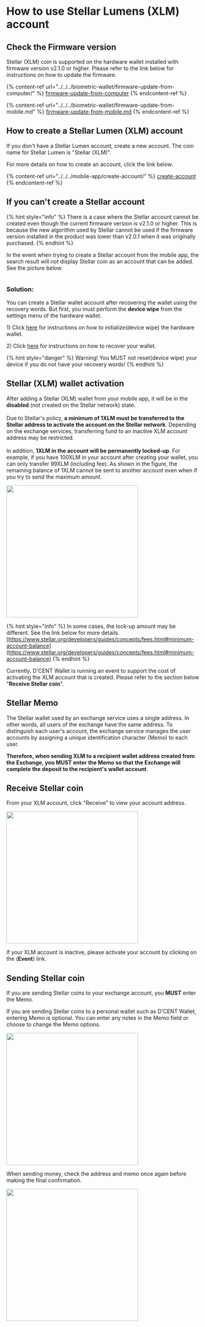 # How to use Stellar Lumens (XLM) account

## Check the Firmware version

Stellar (XLM) coin is supported on the hardware wallet installed with firmware version v2.1.0 or higher. Please refer to the link below for instructions on how to update the firmware.

{% content-ref url="../../../biometric-wallet/firmware-update-from-computer/" %}
[firmware-update-from-computer](../../../biometric-wallet/firmware-update-from-computer/)
{% endcontent-ref %}

{% content-ref url="../../../biometric-wallet/firmware-update-from-mobile.md" %}
[firmware-update-from-mobile.md](../../../biometric-wallet/firmware-update-from-mobile.md)
{% endcontent-ref %}

## How to create a Stellar Lumen (XLM) account

If you don't have a Stellar Lumen account, create a new account. The coin name for Stellar Lumen is "Stellar (XLM)".

For more details on how to create an account, click the link below.

{% content-ref url="../../../mobile-app/create-account/" %}
[create-account](../../../mobile-app/create-account/)
{% endcontent-ref %}

## If you can't create a Stellar account

{% hint style="info" %}
There is a case where the Stellar account cannot be created even though the current firmware version is v2.1.0 or higher. This is because the new algorithm used by Stellar cannot be used if the firmware version installed in the product was lower than v2.0.1 when it was originally purchased.
{% endhint %}

In the event when trying to create a Stellar account from the mobile app, the search result will not display Stellar coin as an account that can be added. See the picture below.

<div align="left">

<img src="../../../.gitbook/assets/스텔라-eng01.png" alt="">

</div>

### Solution:

You can create a Stellar wallet account after recovering the wallet using the recovery words. But first, you must perform the **device wipe** from the settings menu of the hardware wallet.&#x20;

1\) Click [here](https://userguide.dcentwallet.com/biometric-wallet/setting-menu#device-wipe) for instructions on how to initialize(device wipe) the hardware wallet.&#x20;

2\) Click [here](https://userguide.dcentwallet.com/biometric-wallet/recovery) for instructions on how to recover your wallet.

{% hint style="danger" %}
Warning! You MUST not reset(device wipe) your device if you do not have your recovery words!
{% endhint %}

## Stellar (XLM) wallet activation

After adding a Stellar (XLM) wallet from your mobile app, it will be in the **disabled** (not created on the Stellar network) state. \
\
Due to Stellar's policy, **a minimum of 1XLM must be transferred to the Stellar address to activate the account on the Stellar network**. Depending on the exchange services, transferring fund to an inactive XLM account address may be restricted. \
\
In addition, **1XLM in the account will be permanently locked-up**. For example, if you have 100XLM in your account after creating your wallet, you can only transfer 99XLM (including fee). As shown in the figure, the remaining balance of 1XLM cannot be sent to another account even when if you try to send the maximum amount.

<div align="left">

<img src="../../../.gitbook/assets/스텔라-eng02.png" alt="" width="344">

</div>

{% hint style="info" %}
In some cases, the lock-up amount may be different. See the link below for more details. [https://www.stellar.org/developers/guides/concepts/fees.html#minimum-account-balance](https://www.stellar.org/developers/guides/concepts/fees.html#minimum-account-balance)
{% endhint %}

Currently, D'CENT Wallet is running an event to support the cost of activating the XLM account that is created. Please refer to the section below "**Receive Stellar coin**".

## Stellar Memo

The Stellar wallet used by an exchange service uses a single address. In other words, all users of the exchange have the same address. To distinguish each user's account, the exchange service manages the user accounts by assigning a unique identification character (Memo) to each user.&#x20;

**Therefore, when sending XLM to a recipient wallet address created from the Exchange, you MUST enter the Memo so that the Exchange will complete the deposit to the recipient's wallet account**.

## Receive Stellar coin

From your XLM account, click "Receive" to view your account address.

<div align="left">

<img src="../../../.gitbook/assets/스텔라-eng03.png" alt="" width="344">

</div>

If your XLM account is inactive, please activate your account by clicking on the (**Event**) link.

## Sending Stellar coin

If you are sending Stellar coins to your exchange account, you **MUST** enter the Memo.&#x20;

If you are sending Stellar coins to a personal wallet such as D'CENT Wallet, entering Memo is optional. You can enter any notes in the Memo field or choose to change the Memo options.

<div align="left">

<img src="../../../.gitbook/assets/스텔라-eng04.png" alt="" width="344">

</div>

When sending money, check the address and memo once again before making the final confirmation.

<div align="left">

<img src="../../../.gitbook/assets/스텔라-eng05.png" alt="" width="344">

</div>
